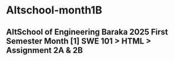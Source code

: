 ﻿# Altschool-month1B

## AltSchool of Engineering Baraka 2025 First Semester Month [1] SWE 101 > HTML > Assignment 2A & 2B
